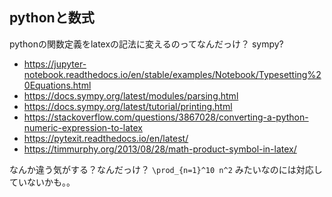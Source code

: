 ## pythonと数式


pythonの関数定義をlatexの記法に変えるのってなんだっけ？
sympy?

- https://jupyter-notebook.readthedocs.io/en/stable/examples/Notebook/Typesetting%20Equations.html
- https://docs.sympy.org/latest/modules/parsing.html
- https://docs.sympy.org/latest/tutorial/printing.html
- https://stackoverflow.com/questions/3867028/converting-a-python-numeric-expression-to-latex
- https://pytexit.readthedocs.io/en/latest/
- https://timmurphy.org/2013/08/28/math-product-symbol-in-latex/

なんか違う気がする？なんだっけ？
`\prod_{n=1}^10 n^2` みたいなのには対応していないかも。。


